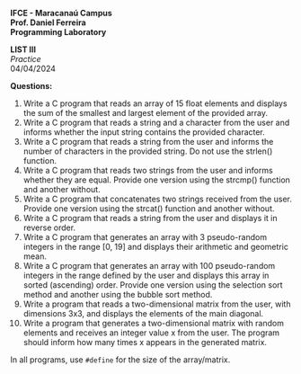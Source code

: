 **IFCE - Maracanaú Campus**  
**Prof. Daniel Ferreira**  
**Programming Laboratory**  

**LIST III**  
*Practice*  
04/04/2024  

**Questions:**
1. Write a C program that reads an array of 15 float elements and displays the sum of the smallest and largest element of the provided array.
2. Write a C program that reads a string and a character from the user and informs whether the input string contains the provided character.
3. Write a C program that reads a string from the user and informs the number of characters in the provided string. Do not use the strlen() function.
4. Write a C program that reads two strings from the user and informs whether they are equal. Provide one version using the strcmp() function and another without.
5. Write a C program that concatenates two strings received from the user. Provide one version using the strcat() function and another without.
6. Write a C program that reads a string from the user and displays it in reverse order.
7. Write a C program that generates an array with 3 pseudo-random integers in the range [0, 19] and displays their arithmetic and geometric mean.
8. Write a C program that generates an array with 100 pseudo-random integers in the range defined by the user and displays this array in sorted (ascending) order. Provide one version using the selection sort method and another using the bubble sort method.
9. Write a program that reads a two-dimensional matrix from the user, with dimensions 3x3, and displays the elements of the main diagonal.
10. Write a program that generates a two-dimensional matrix with random elements and receives an integer value x from the user. The program should inform how many times x appears in the generated matrix.

In all programs, use `#define` for the size of the array/matrix.
